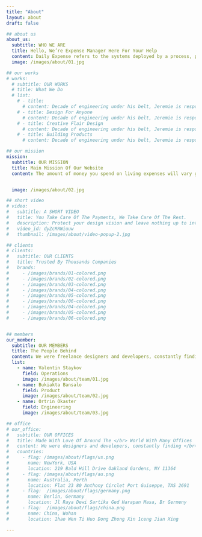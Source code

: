 ```yaml
---
title: "About"
layout: about
draft: false

## about us
about_us:
  subtitle: WHO WE ARE
  title: Hello, We’re Expense Manager Here For Your Help
  content: Daily Expense refers to the systems deployed by a process, pay, and audit employee initiated expenses. These costs include, but are not limited to, expenses incurred for travel and entertainment. Daily Expense includes the policies and procedures that govern such spending, as well as the technologies and services utilized to process and analyzed the data associated with it. 
  image: /images/about/01.jpg

## our works
# works:
  # subtitle: OUR WORKS
  # title: What We Do
  # list:
    # - title: 
      # content: Decade of engineering under his belt, Jeremie is responsible for technical infrastructure and feature development. In Flow, wherever things just work is understanding developing complex systems
    # - title: Design For Anyone
      # content: Decade of engineering under his belt, Jeremie is responsible for technical infrastructure and feature development. In Flow, wherever things just work is understanding developing complex systems
    # - title: Creative Flair Design
      # content: Decade of engineering under his belt, Jeremie is responsible for technical infrastructure and feature development. In Flow, wherever things just work is understanding developing complex systems
    # - title: Building Products
      # content: Decade of engineering under his belt, Jeremie is responsible for technical infrastructure and feature development. In Flow, wherever things just work is understanding developing complex systems

## our mission
mission:
  subtitle: OUR MISSION
  title: Main Mission Of Our Website
  content: The amount of money you spend on living expenses will vary greatly depending on whether you’re single or have a family. Single individuals may not have as many living expenses as someone with a family to take care of, though proportionally to their income, they may have to pay more in rent or to afford their mortgage.


  image: /images/about/02.jpg

## short video
# video:
#   subtitle: A SHORT VIDEO
#   title: You Take Care Of The Payments, We Take Care Of The Rest.
#   description: Protect your design vision and leave nothing up to interpretation with interaction recipes. Quickly share and access all your team members interactions by using libraries, ensuring consistcy throughout the.
#   video_id: dyZcRRWiuuw
#   thumbnail: /images/about/video-popup-2.jpg

## clients
# clients:
#   subtitle: OUR CLIENTS
#   title: Trusted By Thousands Companies
#   brands:
#     - /images/brands/01-colored.png
#     - /images/brands/02-colored.png
#     - /images/brands/03-colored.png
#     - /images/brands/04-colored.png
#     - /images/brands/05-colored.png
#     - /images/brands/06-colored.png
#     - /images/brands/04-colored.png
#     - /images/brands/05-colored.png
#     - /images/brands/06-colored.png


## members
our_member:
  subtitle: OUR MEMBERS
  title: The People Behind
  content: We were freelance designers and developers, constantly finding </br> ourselves deep in vague feedback. This made every client and team
  list:
    - name: Valentin Staykov
      field: Operations
      image: /images/about/team/01.jpg
    - name: Bukiakta Bansalo
      field: Product
      image: /images/about/team/02.jpg
    - name: Ortrin Okaster
      field: Engineering
      image: /images/about/team/03.jpg

## office
# our_office:
#   subtitle: OUR OFFICES
#   title: Made With Love Of Around The </br> World With Many Offices
#   content: We were designers and developers, constantly finding </br> ourselves deep in vague feedback. This made every client and team
#   countries:
#     - flag: /images/about/flags/us.png
#       name: NewYork, USA
#       location: 219 Bald Hill Drive Oakland Gardens, NY 11364
#     - flag: /images/about/flags/au.png
#       name: Australia, Perth
#       location: Flat 23 80 Anthony Circlet Port Guiseppe, TAS 2691
#     - flag:  /images/about/flags/germany.png
#       name: Berlin, Germany
#       location: Jl Raya Dewi Sartika Ged Harapan Masa, Br Germeny
#     - flag:  /images/about/flags/china.png
#       name: China, Wohan
#       location: 1hao Wen Ti Huo Dong Zhong Xin 1ceng Jian Xing

---
```


